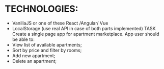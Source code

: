 # TECHNOLOGIES:
* VanillaJS or one of these React /Angular/ Vue
* LocalStorage (use real API in case of both parts implemented)
TASK
Create a single page app for apartment marketplace. App user should be able to:
* View list of available apartments;
* Sort by price and filter by rooms;
* Add new apartment;
* Delete an apartment;
